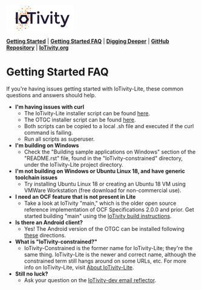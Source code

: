 ![IoTivity logo](/Images/IoTivity-logo.png)

[**Getting Started**](index.md)   |   [**Getting Started FAQ**](getting-started-faq.md)   |   [**Digging Deeper**](digging-deeper.md)   |   [**GitHub Repository**](https://github.com/iotivity/iotivity-lite)   |   [**IoTivity.org**](https://iotivity.org)

# Getting Started FAQ

If you're having issues getting started with IoTivity-Lite, these common questions and answers should help.

* **I'm having issues with curl**
  * The IoTivity-Lite installer script can be found [here](https://github.com/openconnectivity/IOTivity-setup/blob/master/install.sh).
  * The OTGC installer script can be found [here](https://github.com/openconnectivityfoundation/development-support/blob/master/otgc/linux/install.sh).
  * Both scripts can be copied to a local .sh file and executed if the curl command is failing.
  * Run all scripts as superuser.
* **I'm building on Windows**
  * Check the "Building sample applications on Windows" section of the "README.rst" file, found in the "IoTivity-constrained" directory, under the IoTivity-Lite project directory.
* **I'm not building on Windows or Ubuntu Linux 18, and have generic toolchain issues**
  * Try installing Ubuntu Linux 18 or creating an Ubuntu 18 VM using VMWare Workstation (free download for non-commercial use).
* **I need an OCF feature that is not present in Lite**
  * Take a look at IoTivity "main," which is the older open source reference implementation of OCF Specifications 2.0.0 and prior. Get started building "main" using the [IoTivity build instructions](https://wiki.iotivity.org/build_for_your_system).
* **Is there an Android client?**
  * Yes! The Android version of the OTGC can be installed following [these](https://github.com/openconnectivityfoundation/development-support/blob/master/otgc/README.md#install-otgc-on-android-501-or-later) directions.
* **What is "IoTivity-constrained?"**
  * IoTivity-Constrained is the former name for IoTivity-Lite; they're the same thing. IoTivity-Lite is the newer and correct name, although the constrained term still hangs around on some URLs, etc. For more info on IoTivity-Lite, visit [About IoTivity-Lite](https://iotivity.org/about-iotivity-lite).
* **Still no luck?**
  * Ask your question on the [IoTivity-dev email reflector](mailto:iotivity-dev@lists.iotivity.org).
